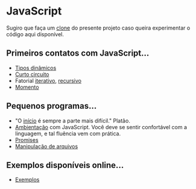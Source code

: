 # JavaScript
Sugiro que faça um [clone](https://asciinema.org/a/161953) do presente projeto caso queira experimentar o código aqui disponível.

## Primeiros contatos com JavaScript...
- [Tipos dinâmicos](https://runkit.com/kyriosdata/tipo-dinamico)
- [Curto circuito](https://runkit.com/kyriosdata/short-circuit)
- Fatorial [iterativo](https://runkit.com/kyriosdata/fatorial-iterativo), [recursivo](https://runkit.com/kyriosdata/fatorial-recursivo)
- [Momento](https://runkit.com/kyriosdata/moment-js-exemplo)

## Pequenos programas...
- "O [início](inicio) é sempre a parte mais difícil." Platão.
- [Ambientação](ambientacao) com JavaScript. Você deve se sentir confortável com a linguagem, e tal fluência vem com prática.
- [Promises](promises)
- [Manipulação de arquivos](filesystem)


## Exemplos disponíveis online...
- [Exemplos](exemplos)
